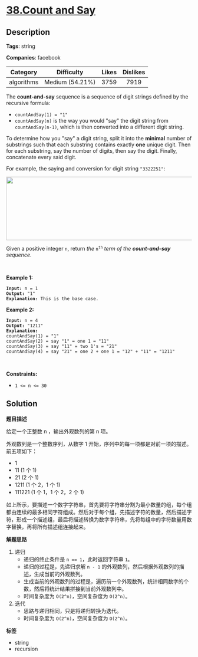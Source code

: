 # [38.Count and Say](https://leetcode.com/problems/count-and-say/description/)

## Description

**Tags**: string

**Companies**: facebook

|  Category  |   Difficulty    | Likes | Dislikes |
| :--------: | :-------------: | :---: | :------: |
| algorithms | Medium (54.21%) | 3759  |   7919   |

<p>The <strong>count-and-say</strong> sequence is a sequence of digit strings defined by the recursive formula:</p>
<ul>
  <li><code>countAndSay(1) = &quot;1&quot;</code></li>
  <li><code>countAndSay(n)</code> is the way you would &quot;say&quot; the digit string from <code>countAndSay(n-1)</code>, which is then converted into a different digit string.</li>
</ul>
<p>To determine how you &quot;say&quot; a digit string, split it into the <strong>minimal</strong> number of substrings such that each substring contains exactly <strong>one</strong> unique digit. Then for each substring, say the number of digits, then say the digit. Finally, concatenate every said digit.</p>
<p>For example, the saying and conversion for digit string <code>&quot;3322251&quot;</code>:</p>
<img alt="" src="https://assets.leetcode.com/uploads/2020/10/23/countandsay.jpg" style="width: 581px; height: 172px;" />
<p>Given a positive integer <code>n</code>, return <em>the </em><code>n<sup>th</sup></code><em> term of the <strong>count-and-say</strong> sequence</em>.</p>
<p>&nbsp;</p>
<p><strong class="example">Example 1:</strong></p>
<pre><code><strong>Input:</strong> n = 1
<strong>Output:</strong> &quot;1&quot;
<strong>Explanation:</strong> This is the base case.</code></pre>
<p><strong class="example">Example 2:</strong></p>
<pre><code><strong>Input:</strong> n = 4
<strong>Output:</strong> &quot;1211&quot;
<strong>Explanation:</strong>
countAndSay(1) = &quot;1&quot;
countAndSay(2) = say &quot;1&quot; = one 1 = &quot;11&quot;
countAndSay(3) = say &quot;11&quot; = two 1&#39;s = &quot;21&quot;
countAndSay(4) = say &quot;21&quot; = one 2 + one 1 = &quot;12&quot; + &quot;11&quot; = &quot;1211&quot;</code></pre>
<p>&nbsp;</p>
<p><strong>Constraints:</strong></p>
<ul>
  <li><code>1 &lt;= n &lt;= 30</code></li>
</ul>

## Solution

**题目描述**

给定一个正整数 n ，输出外观数列的第 n 项。

外观数列是一个整数序列，从数字 1 开始，序列中的每一项都是对前一项的描述。前五项如下：

- 1
- 11 (1 个 1)
- 21 (2 个 1)
- 1211 (1 个 2，1 个 1)
- 111221 (1 个 1，1 个 2，2 个 1)

如上所示，要描述一个数字字符串，首先要将字符串分割为最小数量的组，每个组都由连续的最多相同字符组成。然后对于每个组，先描述字符的数量，然后描述字符，形成一个描述组，最后将描述转换为数字字符串，先将每组中的字符数量用数字替换，再将所有描述组连接起来。

**解题思路**

1. 递归
   - 递归的终止条件是 `n == 1`，此时返回字符串 `1`。
   - 递归的过程是，先递归求解 `n - 1` 的外观数列，然后根据外观数列的描述，生成当前的外观数列。
   - 生成当前的外观数列的过程是，遍历前一个外观数列，统计相同数字的个数，然后将统计结果拼接到当前外观数列中。
   - 时间复杂度为 `O(2^n)`，空间复杂度为 `O(2^n)`。
2. 迭代
   - 思路与递归相同，只是将递归转换为迭代。
   - 时间复杂度为 `O(2^n)`，空间复杂度为 `O(2^n)`。

**标签**

- string
- recursion

